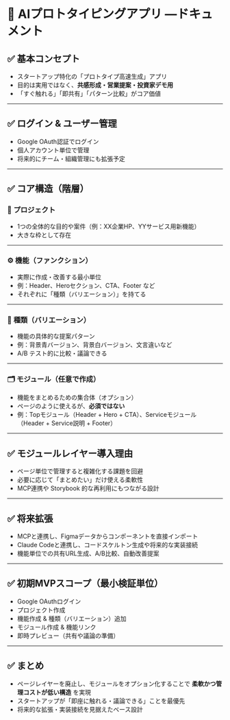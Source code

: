 # 🧩 AIプロトタイピングアプリ —ドキュメント

## ✅ 基本コンセプト

- スタートアップ特化の「プロトタイプ高速生成」アプリ
- 目的は実用ではなく、**共感形成・営業提案・投資家デモ用**
- 「すぐ触れる」「即共有」「パターン比較」がコア価値

---

## ✅ ログイン & ユーザー管理

- Google OAuth認証でログイン
- 個人アカウント単位で管理
- 将来的にチーム・組織管理にも拡張予定

---

## ✅ コア構造（階層）

### 🌟 **プロジェクト**

- 1つの全体的な目的や案件（例：XX企業HP、YYサービス用新機能）
- 大きな枠として存在

---

### ⚙️ **機能（ファンクション）**

- 実際に作成・改善する最小単位
- 例：Header、Heroセクション、CTA、Footer など
- それぞれに「種類（バリエーション）」を持てる

---

### 🎨 **種類（バリエーション）**

- 機能の具体的な提案パターン
- 例：背景青バージョン、背景白バージョン、文言違いなど
- A/B テスト的に比較・議論できる

---

### 🗂 **モジュール**（任意で作成）

- 機能をまとめるための集合体（オプション）
- ページのように使えるが、**必須ではない**
- 例：Topモジュール（Header + Hero + CTA）、Serviceモジュール（Header + Service説明 + Footer）

---

## ✅ モジュールレイヤー導入理由

- ページ単位で管理すると複雑化する課題を回避
- 必要に応じて「まとめたい」だけ使える柔軟性
- MCP連携や Storybook 的な再利用にもつながる設計

---

## ✅ 将来拡張

- MCPと連携し、Figmaデータからコンポーネントを直接インポート
- Claude Codeと連携し、コードスケルトン生成や将来的な実装接続
- 機能単位での共有URL生成、A/B比較、自動改善提案

---

## ✅ 初期MVPスコープ（最小検証単位）

- Google OAuthログイン
- プロジェクト作成
- 機能作成 & 種類（バリエーション）追加
- モジュール作成 & 機能リンク
- 即時プレビュー（共有や議論の準備）

---

## ✅ まとめ

- ページレイヤーを廃止し、モジュールをオプション化することで **柔軟かつ管理コストが低い構造** を実現
- スタートアップが「即座に触れる・議論できる」ことを最優先
- 将来的な拡張・実装接続を見据えたベース設計